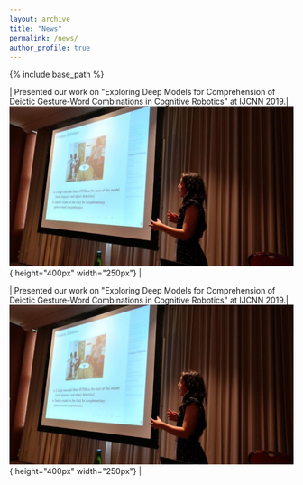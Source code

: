 ```yaml
---
layout: archive
title: "News"
permalink: /news/
author_profile: true
---
```


{% include base_path %}


| Presented our work on "Exploring Deep Models for Comprehension of Deictic Gesture-Word Combinations in Cognitive Robotics" at IJCNN 2019.|![](/images/ijcnn2019.jpg){:height="400px" width="250px"} |

| Presented our work on "Exploring Deep Models for Comprehension of Deictic Gesture-Word Combinations in Cognitive Robotics" at IJCNN 2019.|![](/images/ijcnn2019.jpg){:height="400px" width="250px"} |
